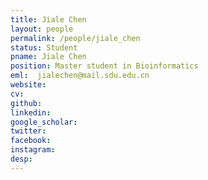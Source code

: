 ```yaml
---
title: Jiale Chen
layout: people
permalink: /people/jiale_chen
status: Student
pname: Jiale Chen
position: Master student in Bioinformatics
eml:  jialechen@mail.sdu.edu.cn
website:
cv:
github:
linkedin:
google_scholar:
twitter:
facebook: 
instagram:
desp: 
---
```

